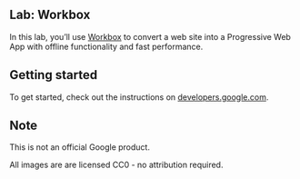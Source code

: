 ## Lab: Workbox

In this lab, you’ll use [Workbox](https://workboxjs.org/) to convert a web site
into a Progressive Web App with offline functionality and fast performance.

## Getting started

To get started, check out the instructions on [developers.google.com](https://developers.google.com/web/ilt/pwa/lab-workbox).

## Note

This is not an official Google product.

All images are are licensed CC0 - no attribution required.
